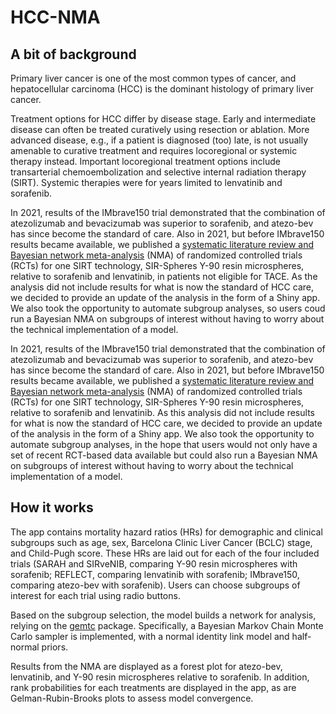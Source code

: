 # HCC-NMA

## A bit of background

Primary liver cancer is one of the most common types of cancer, and hepatocellular carcinoma (HCC) is the dominant histology of primary liver cancer.

Treatment options for HCC differ by disease stage. Early and intermediate disease can often be treated curatively using resection or ablation. More advanced disease, e.g., if a patient is diagnosed (too) late, is not usually amenable to curative treatment and requires locoregional or systemic therapy instead. Important locoregional treatment options include transarterial chemoembolization and selective internal radiation therapy (SIRT). Systemic therapies were for years limited to lenvatinib and sorafenib.

In 2021, results of the IMbrave150 trial demonstrated that the combination of atezolizumab and bevacizumab was superior to sorafenib, and atezo-bev has since become the standard of care. Also in 2021, but before IMbrave150 results became available, we published a [systematic literature review and Bayesian network meta-analysis](https://pubmed.ncbi.nlm.nih.gov/33131346/) (NMA) of randomized controlled trials (RCTs) for one SIRT technology, SIR-Spheres Y-90 resin microspheres, relative to sorafenib and lenvatinib, in patients not eligible for TACE. 
As the analysis did not include results for what is now the standard of HCC care, we decided to provide an update of the analysis in the form of a Shiny app. We also took the opportunity to automate subgroup analyses, so users coud run a Bayesian NMA on subgroups of interest without having to worry about the technical implementation of a model.

In 2021, results of the IMbrave150 trial demonstrated that the combination of atezolizumab and bevacizumab was superior to sorafenib, and atezo-bev has since become the standard of care. Also in 2021, but before IMbrave150 results became available, we published a [systematic literature review and Bayesian network meta-analysis](https://pubmed.ncbi.nlm.nih.gov/33131346/) (NMA) of randomized controlled trials (RCTs) for one SIRT technology, SIR-Spheres Y-90 resin microspheres, relative to sorafenib and lenvatinib. As this analysis did not include results for what is now the standard of HCC care, we decided to provide an update of the analysis in the form of a Shiny app. We also took the opportunity to automate subgroup analyses, in the hope that users would not only have a set of recent RCT-based data available but could also run a Bayesian NMA on subgroups of interest without having to worry about the technical implementation of a model.

## How it works

The app contains mortality hazard ratios (HRs) for demographic and clinical subgroups such as age, sex, Barcelona Clinic Liver Cancer (BCLC) stage, and Child-Pugh score. These HRs are laid out for each of the four included trials (SARAH and SIRveNIB, comparing Y-90 resin microspheres with sorafenib; REFLECT, comparing lenvatinib with sorafenib; IMbrave150, comparing atezo-bev with sorafenib). Users can choose subgroups of interest for each trial using radio buttons.

Based on the subgroup selection, the model builds a network for analysis, relying on the [gemtc](https://cran.r-project.org/web/packages/gemtc/) package. Specifically, a Bayesian Markov Chain Monte Carlo sampler is implemented, with a normal identity link model and half-normal priors.

Results from the NMA are displayed as a forest plot for atezo-bev, lenvatinib, and Y-90 resin microspheres relative to sorafenib. In addition, rank probabilities for each treatments are displayed in the app, as are Gelman-Rubin-Brooks plots to assess model convergence.
